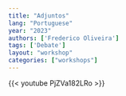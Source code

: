 ```yaml
---
title: "Adjuntos"
lang: "Portuguese"
year: "2023"
authors: ['Frederico Oliveira']
tags: ['Debate']
layout: "workshop"
categories: ["workshops"]
---
```


{{< youtube PjZVa182LRo >}}
